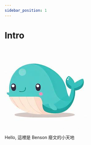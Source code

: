 ```yaml
---
sidebar_position: 1
---
```


# Intro

<div style={{ textAlign: "center" }}>
  <img src="/img/blog-logo.jpeg" alt="Benson's icon" />
  <p>Hello, 這裡是 Benson 廢文的小天地</p>
</div>

